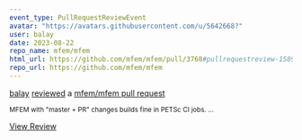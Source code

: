 ```yaml
---
event_type: PullRequestReviewEvent
avatar: "https://avatars.githubusercontent.com/u/5642668?"
user: balay
date: 2023-08-22
repo_name: mfem/mfem
html_url: https://github.com/mfem/mfem/pull/3768#pullrequestreview-1589994664
repo_url: https://github.com/mfem/mfem
---
```


<a href='https://github.com/balay' target='_blank'>balay</a> <a href='https://github.com/mfem/mfem/pull/3768#pullrequestreview-1589994664' target='_blank'>reviewed</a> a <a href='https://github.com/mfem/mfem/pull/3768' target='_blank'>mfem/mfem pull request</a>

<small>MFEM  with "master + PR" changes builds fine in PETSc CI jobs....</small>

<a href='https://github.com/mfem/mfem/pull/3768#pullrequestreview-1589994664' target='_blank'>View Review</a>